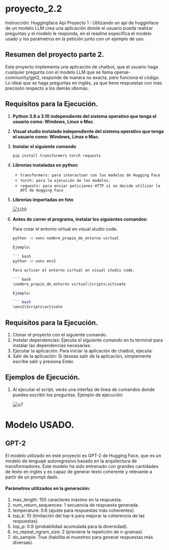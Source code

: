 # proyecto_2.2

Instrucción:
Huggingface Api
Proyecto 1 : Utilizando un api de hugginface de un modelo LLM crea una aplicación donde el usuario pueda realizar preguntas y el modelo le responda, en el readme especifica el modelo usado y los parámetros en la petición junto con un ejemplo de uso.

## Resumen del proyecto parte 2.

Este proyecto implementa una aplicación de chatbot, que el usuario haga cualquier pregunta con el modelo LLM que se llama openai-community/gpt2, responde de manera no exacta, pero funciona el código. Lo ideal que se haga preguntas en inglés, ya que tiene respuestas con más precisión respecto a los demás idiomas.

## Requisitos para la Ejecución.

1. **Python 3.8 a 3.10 independiente del sistema operativo que tenga el usuario como: Windows, Linux o Mac**.
2. **Visual studio instalado independiente del sistema operativo que tenga el usuario como: Windows, Linux o Mac.**
3. **Instalar el siguiente comando**
   
   ```bash
   pip install transformers torch requests

4. **Librerías instaladas en python**

   - `transformers: para interactuar con los modelos de Hugging Face`
   - `torch: para la ejecución de los modelos.`
   - `requests: para enviar peticiones HTTP si se decide utilizar la API de Hugging Face`

5. **Librerías importadas en foto**

   ![U20](https://github.com/user-attachments/assets/1de1414b-b5be-4c7b-89e6-8ce169a6f6e2)

6. **Antes de correr el programa, instalar los siguientes comandos:**

   Para crear el entorno virtual en visual studio code.

   ``` bash
   python -m venv nombre_propio_de_entorno virtual

   Ejemplo:

   ``` bash
   python -m venv env2

   Para activar el entorno virtual en visual studio code.

   ``` bash
   \nombre_propio_de_entorno virtual\Scripts\activate

   Ejemplo:

   ``` bash
   \env2\Scripts\activate


## Requisitos para la Ejecución.
1. Clonar el proyecto con el siguiente comando.
2. Instalar dependencias: Ejecuta el siguiente comando en tu terminal para instalar las dependencias necesarias:
3. Ejecutar la aplicación: Para iniciar la aplicación de chatbot, ejecuta:
4. Salir de la aplicación: Si deseas salir de la aplicación, simplemente escribe salir y presiona Enter.

## Ejemplos de Ejecución.

1. Al ejecutar el script, verás una interfaz de línea de comandos donde puedes escribir tus preguntas. Ejemplo de ejecución:
  
   ![u7](https://github.com/user-attachments/assets/cacdc693-78eb-46de-b3c5-ee81989569fc)
   
# Modelo USADO.

## GPT-2

El modelo utilizado en este proyecto es GPT-2 de Hugging Face, que es un modelo de lenguaje autoregresivo basado en la arquitectura de transformadores. Este modelo ha sido entrenado con grandes cantidades de texto en inglés y es capaz de generar texto coherente y relevante a partir de un prompt dado.

#### Parámetros utilizados en la generación:

1. max_length: 150 caracteres máximo en la respuesta.
2. num_return_sequences: 1 secuencia de respuesta generada.
3. temperature: 0.6 (ajuste para respuestas más coherentes).
4. top_k: 10 (limitación del top-k para mejorar la coherencia de las respuestas).
5. top_p: 0.9 (probabilidad acumulada para la diversidad).
6. no_repeat_ngram_size: 2 (previene la repetición de n-gramas).
7. do_sample: True (habilita el muestreo para generar respuestas más diversas).
